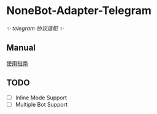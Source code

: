 # NoneBot-Adapter-Telegram

_✨ telegram 协议适配 ✨_

## Manual

[使用指南](./MANUAL.md)

## TODO

- [ ] Inline Mode Support
- [ ] Multiple Bot Support